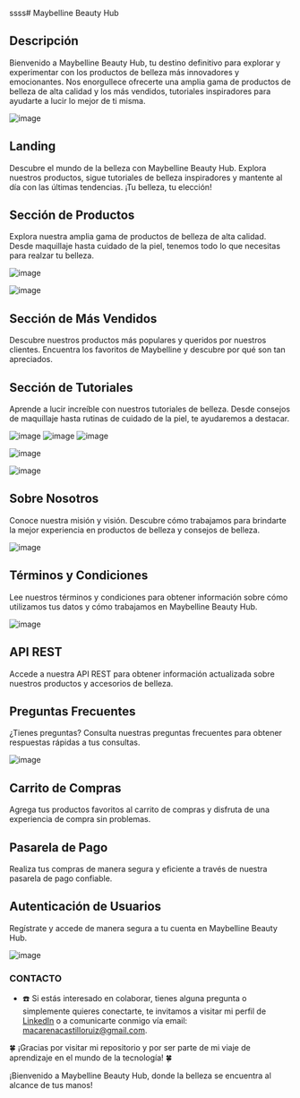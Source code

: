 ssss# Maybelline Beauty Hub

## Descripción
Bienvenido a Maybelline Beauty Hub, tu destino definitivo para explorar y experimentar con los productos de belleza más innovadores y emocionantes. Nos enorgullece ofrecerte una amplia gama de productos de belleza de alta calidad y los más vendidos, tutoriales inspiradores para ayudarte a lucir lo mejor de ti misma.

![image](https://github.com/Age-NteK/MAYBELLYNE/assets/107895191/21d45037-3ddc-4d9c-8659-90719028d9ee)


## Landing
Descubre el mundo de la belleza con Maybelline Beauty Hub. Explora nuestros productos, sigue tutoriales de belleza inspiradores y mantente al día con las últimas tendencias. ¡Tu belleza, tu elección!












## Sección de Productos
Explora nuestra amplia gama de productos de belleza de alta calidad. Desde maquillaje hasta cuidado de la piel, tenemos todo lo que necesitas para realzar tu belleza.

![image](https://github.com/Age-NteK/MAYBELLYNE/assets/107895191/d2e220d5-d319-4b30-af9d-9ca24e528c36)

![image](https://github.com/Age-NteK/MAYBELLYNE/assets/107895191/d3dfb406-dd01-4beb-bd68-fac6984f70e9)

## Sección de Más Vendidos
Descubre nuestros productos más populares y queridos por nuestros clientes. Encuentra los favoritos de Maybelline y descubre por qué son tan apreciados.

## Sección de Tutoriales
Aprende a lucir increíble con nuestros tutoriales de belleza. Desde consejos de maquillaje hasta rutinas de cuidado de la piel, te ayudaremos a destacar.


![image](https://github.com/Age-NteK/MAYBELLYNE/assets/107895191/c363b3d3-95cb-4450-9299-85a4ec60d2e2)
![image](https://github.com/Age-NteK/MAYBELLYNE/assets/107895191/b65fea28-a147-46a8-a670-618c97aa8549)
![image](https://github.com/Age-NteK/MAYBELLYNE/assets/107895191/2b638db6-c228-43a4-9104-c9a610454ec3)

![image](https://github.com/Age-NteK/MAYBELLYNE/assets/107895191/db19e9c0-3018-4fdc-8048-1f9cebda7149)

![image](https://github.com/Age-NteK/MAYBELLYNE/assets/107895191/6705ca9f-7c9e-41d8-8ddb-19638fedfbd4)



## Sobre Nosotros
Conoce nuestra misión y visión. Descubre cómo trabajamos para brindarte la mejor experiencia en productos de belleza y consejos de belleza.

![image](https://github.com/Age-NteK/MAYBELLYNE/assets/107895191/03d2b38c-3802-4e04-967e-ec7f5711ecd8)


## Términos y Condiciones
Lee nuestros términos y condiciones para obtener información sobre cómo utilizamos tus datos y cómo trabajamos en Maybelline Beauty Hub.

![image](https://github.com/Age-NteK/MAYBELLYNE/assets/107895191/6d8027ba-6323-4eb2-9d64-d7c893daa4d5)


## API REST
Accede a nuestra API REST para obtener información actualizada sobre nuestros productos y accesorios de belleza.

## Preguntas Frecuentes
¿Tienes preguntas? Consulta nuestras preguntas frecuentes para obtener respuestas rápidas a tus consultas.

![image](https://github.com/Age-NteK/MAYBELLYNE/assets/107895191/9aa75aab-1df0-405e-a637-37c48f821682)


## Carrito de Compras
Agrega tus productos favoritos al carrito de compras y disfruta de una experiencia de compra sin problemas.

## Pasarela de Pago
Realiza tus compras de manera segura y eficiente a través de nuestra pasarela de pago confiable.

## Autenticación de Usuarios
Regístrate y accede de manera segura a tu cuenta en Maybelline Beauty Hub.

![image](https://github.com/Age-NteK/MAYBELLYNE/assets/107895191/87a40f17-12f5-4686-8a15-4eced866fbf9)

### CONTACTO
- ☎️ Si estás interesado en colaborar, tienes alguna pregunta o simplemente quieres conectarte, te invitamos a visitar mi perfil de [LinkedIn](linkedin.com/in/macarena-castillo-366173288) o a comunicarte conmigo vía email: [macarenacastilloruiz@gmail.com](mailto:macarenacastilloruiz@gmail.com).

🍀 ¡Gracias por visitar mi repositorio y por ser parte de mi viaje de aprendizaje en el mundo de la tecnología! 🍀

¡Bienvenido a Maybelline Beauty Hub, donde la belleza se encuentra al alcance de tus manos!
